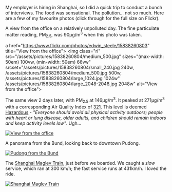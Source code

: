 <!-- 
.. title: A quick trip to Shanghai
.. slug: a-quick-trip-to-shanghai
.. date: 2015-02-09 08:40:44 UTC+11:00
.. tags: Photography, Travel
.. link: 
.. spellcheck_exceptions: μg,Bund,Pudong,Maglev
.. description: 
.. type: text
-->

My employer is hiring in Shanghai, so I did a quick trip to conduct a bunch of interviews. The food was sensational. The pollution... not so much. Here are a few of my favourite photos (click through for the full size on Flickr).

A view from the office on a relatively unpolluted day. The fine particulate matter reading, PM<sub>2.5</sub>, was 90μg/m<sup>3</sup> when this photo was taken.

a href="https://www.flickr.com/photos/edwin_steele/15838260803" title="View from the office">
 <img class="ri"
   src="/assets/pictures/15838260804/medium_500.jpg"
   sizes="(max-width: 50em) 100vw,
          (min-width: 50em) 66vw"
   srcset="/assets/pictures/15838260804/small_240.jpg 240w,
         /assets/pictures/15838260804/medium_500.jpg 500w,
         /assets/pictures/15838260804/large_1024.jpg 1024w"
         /assets/pictures/15838260804/large_2048-2048.jpg 2048w"
  alt="View from the office">
</a>

The same view 2 days later, with PM<sub>2.5</sub> at 146μg/m<sup>3</sup>. It peaked at 271μg/m<sup>3</sup> with a corresponding Air Quality Index of [321](https://twitter.com/CGShanghaiAir/status/562977673056886784). This level is deemed [Hazardous](http://shanghai.usembassy-china.org.cn/airmonitor.html) - _"Everyone should avoid all physical activity outdoors; people with heart or lung disease, older adults, and children should remain indoors and keep activity levels low"_. Ugh...

<a href="https://www.flickr.com/photos/edwin_steele/16274542269" title="View from the office">
 <img class="ri"
   src="/assets/pictures/16274542269/medium_500.jpg"
   sizes="(max-width: 50em) 100vw,
          (min-width: 50em) 66vw"
   srcset="/assets/pictures/16274542269/small_240.jpg 240w,
         /assets/pictures/16274542269/medium_500.jpg 500w,
         /assets/pictures/16274542269/large_1024.jpg 1024w"
         /assets/pictures/16274542269/large_2048-2048.jpg 2048w"
  alt="View from the office">
</a>

A panorama from the Bund, looking back to downtown Pudong. 


<a href="https://www.flickr.com/photos/edwin_steele/16273077108" title="Pudong from the Bund">
 <img class="ri"
   src="/assets/pictures/16273077108/medium_500.jpg"
   sizes="(max-width: 50em) 100vw,
          (min-width: 50em) 66vw"
   srcset="/assets/pictures/16273077108/small_240.jpg 240w,
         /assets/pictures/16273077108/medium_500.jpg 500w,
         /assets/pictures/16273077108/large_1024.jpg 1024w"
         /assets/pictures/16273077108/large_2048-2048.jpg 2048w"
  alt="Pudong from the Bund">
</a>

The [Shanghai Maglev Train](https://en.wikipedia.org/wiki/Shanghai_Maglev_Train), just before we boarded. We caught a _slow_ service, which ran at 300 km/h; the fast service runs at 431km/h. I loved the ride.


<a href="https://www.flickr.com/photos/edwin_steele/16274535609" title="Shanghai Maglev Train">
 <img class="ri"
   src="/assets/pictures/16274535609/medium_500.jpg"
   sizes="(max-width: 50em) 100vw,
          (min-width: 50em) 66vw"
   srcset="/assets/pictures/16274535609/small_240.jpg 240w,
         /assets/pictures/16274535609/medium_500.jpg 500w,
         /assets/pictures/16274535609/large_1024.jpg 1024w"
         /assets/pictures/16274535609/large_2048-2048.jpg 2048w"
  alt="Shanghai Maglev Train">
</a>

